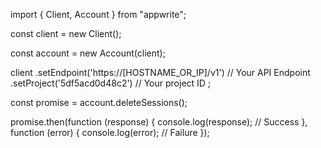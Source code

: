 import { Client, Account } from "appwrite";

const client = new Client();

const account = new Account(client);

client
    .setEndpoint('https://[HOSTNAME_OR_IP]/v1') // Your API Endpoint
    .setProject('5df5acd0d48c2') // Your project ID
;

const promise = account.deleteSessions();

promise.then(function (response) {
    console.log(response); // Success
}, function (error) {
    console.log(error); // Failure
});